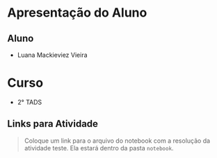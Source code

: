 # Apresentação do Aluno

## Aluno
* Luana Mackieviez Vieira 

# Curso
* 2° TADS

## Links para Atividade

> Coloque um link para o arquivo do notebook com a resolução da atividade teste. Ela estará dentro da pasta `notebook`.

